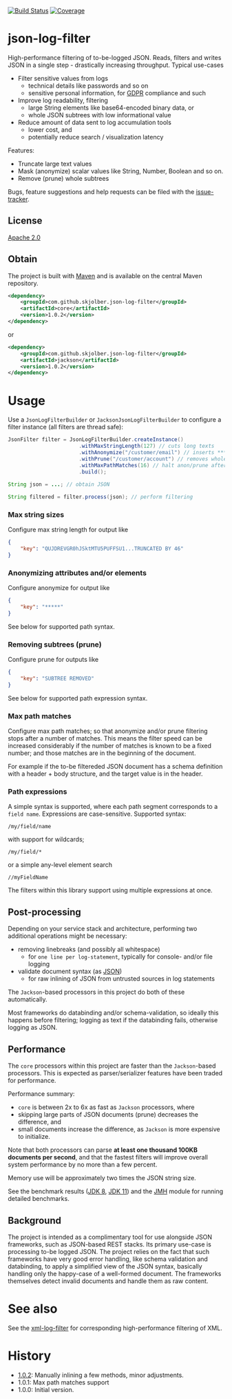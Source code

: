 [![Build Status](https://travis-ci.org/skjolber/json-log-filter.svg?branch=master)](https://travis-ci.org/skjolber/json-log-filter) [![Coverage](https://sonarcloud.io/api/project_badges/measure?project=skjolber_json-log-filter&metric=coverage)](https://sonarcloud.io/dashboard?id=skjolber_json-log-filter)

# json-log-filter
High-performance filtering of to-be-logged JSON. Reads, filters and writes JSON in a single step - drastically increasing throughput. Typical use-cases

  * Filter sensitive values from logs 
     * technical details like passwords and so on
     * sensitive personal information, for [GDPR](https://en.wikipedia.org/wiki/General_Data_Protection_Regulation) compliance and such
  * Improve log readability, filtering
     * large String elements like base64-encoded binary data, or
     * whole JSON subtrees with low informational value
  * Reduce amount of data sent to log accumulation tools
    * lower cost, and
    * potentially reduce search / visualization latency

Features:

 * Truncate large text values
 * Mask (anonymize) scalar values like String, Number, Boolean and so on.
 * Remove (prune) whole subtrees
  
Bugs, feature suggestions and help requests can be filed with the [issue-tracker].

## License
[Apache 2.0]

## Obtain
The project is built with [Maven] and is available on the central Maven repository.

```xml
<dependency>
    <groupId>com.github.skjolber.json-log-filter</groupId>
    <artifactId>core</artifactId>
    <version>1.0.2</version>
</dependency>
```

or

```xml
<dependency>
    <groupId>com.github.skjolber.json-log-filter</groupId>
    <artifactId>jackson</artifactId>
    <version>1.0.2</version>
</dependency>
```

# Usage
Use a `JsonLogFilterBuilder` or `JacksonJsonLogFilterBuilder` to configure a filter instance (all filters are thread safe): 

```java
JsonFilter filter = JsonLogFilterBuilder.createInstance()
                       .withMaxStringLength(127) // cuts long texts
                       .withAnonymize("/customer/email") // inserts ***** for values
                       .withPrune("/customer/account") // removes whole subtree
                       .withMaxPathMatches(16) // halt anon/prune after a number of hits
                       .build();
                       
String json = ...; // obtain JSON

String filtered = filter.process(json); // perform filtering                       
```

### Max string sizes
Configure max string length for output like

```json
{
    "key": "QUJDREVGR0hJSktMTU5PUFFSU1...TRUNCATED BY 46"
}
```

### Anonymizing attributes and/or elements
Configure anonymize for output like

```json
{
    "key": "*****"
}
```

See below for supported path syntax.

### Removing subtrees (prune)
Configure prune for outputs like

```json
{
    "key": "SUBTREE REMOVED"
}
```

See below for supported path expression syntax.

### Max path matches
Configure max path matches; so that anonymize and/or prune filtering stops after a number of matches. This means the filter speed can be increased considerably if the number of matches is known to be a fixed number; and those matches are in the beginning of the document.

For example if the to-be filtereded JSON document has a schema definition with a header + body structure, and the target value is in the header.   

### Path expressions
A simple syntax is supported, where each path segment corresponds to a `field name`. Expressions are case-sensitive. Supported syntax:

    /my/field/name

with support for wildcards; 

    /my/field/*

or a simple any-level element search 

    //myFieldName

The filters within this library support using multiple expressions at once.

## Post-processing
Depending on your service stack and architecture, performing two additional operations might be necessary:

 * removing linebreaks (and possibly all whitespace)
   * for `one line per log-statement`, typically for console- and/or file logging
 * validate document syntax (as [JSON])
   * for raw inlining of JSON from untrusted sources in log statements
 
The `Jackson`-based processors in this project do both of these automatically. 

Most frameworks do databinding and/or schema-validation, so ideally this happens before filtering; logging as text if the databinding fails, otherwise logging as JSON.

## Performance
The `core` processors within this project are faster than the `Jackson`-based processors. This is expected as parser/serializer features have been traded for performance. 

Performance summary:

 * `core` is between 2x to 6x as fast as `Jackson` processors, where
 * skipping large parts of JSON documents (prune) decreases the difference, and
 * small documents increase the difference, as `Jackson` is more expensive to initialize.

Note that both processors can parse __at least one thousand 100KB documents per second__, and that the fastest filters will improve overall system performance by no more than a few percent. 

Memory use will be approximately two times the JSON string size.

See the benchmark results ([JDK 8](https://jmh.morethan.io/?source=https://raw.githubusercontent.com/skjolber/json-log-filter/master/benchmark/jmh/results/jmh-results-1.0.2.jdk8.json&topBar=off), [JDK 11](https://jmh.morethan.io/?source=https://raw.githubusercontent.com/skjolber/json-log-filter/master/benchmark/jmh/results/jmh-results-1.0.2.jdk11.json&topBar=off)) and the [JMH] module for running detailed benchmarks.

## Background
The project is intended as a complimentary tool for use alongside JSON frameworks, such as JSON-based REST stacks. Its primary use-case is processing to-be logged JSON. The project relies on the fact that such frameworks have very good error handling, like schema validation and databinding, to apply a simplified view of the JSON syntax, basically handling only the happy-case of a well-formed document. The frameworks themselves detect invalid documents and handle them as raw content. 

# See also
See the [xml-log-filter] for corresponding high-performance filtering of XML. 

# History
- [1.0.2]: Manually inlining a few methods, minor adjustments.
- 1.0.1: Max path matches support
- 1.0.0: Initial version.

[1.0.2]:				releases
[Apache 2.0]:			https://www.apache.org/licenses/LICENSE-2.0.html
[issue-tracker]:		https://github.com/skjolber/json-log-filter/issues
[Maven]:				https://maven.apache.org/
[JMH]:					benchmark/jmh
[xml-log-filter]:       https://github.com/skjolber/xml-log-filter
[High-performance]:		https://jmh.morethan.io/?source=https://raw.githubusercontent.com/skjolber/json-log-filter/master/docs/benchmark/jmh-result.json&topBar=off
[Jackson]:				https://github.com/FasterXML/jackson-core
[JSON]:					https://www.json.org/json-en.html
